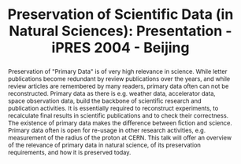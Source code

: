 ---
abstract: Preservation of "Primary Data" is of very high relevance in science. While
  letter publications become redundant by review publications over the years, and
  while review articles are remembered by many readers, primary data often can not
  be reconstructed. Primary data as there is e.g. weather data, accelerator data,
  space observation data, build the backbone of scientific research and publication
  activities. It is essentially required to reconstruct experiments, to recalculate
  final results in scientific publications and to check their correctness. The existence
  of primary data makes the difference between fiction and science. Primary data often
  is open for re-usage in other research activities, e.g. measurement of the radius
  of the proton at CERN. This talk will offer an overview of the relevance of primary
  data in natural science, of its preservation requirements, and how it is preserved
  today.
creators:
- Severiens, Thomas
date: null
document_url: https://services.phaidra.univie.ac.at/api/object/o:295002/download
grand_parent: iPRES
institutions: []
keywords:
- beijing
landing_page_url: https://phaidra.univie.ac.at/o:295002
language: eng
layout: publication
license: CC BY-SA 3.0 AT
notes_url: null
parent: iPRES 2004
presentation_url: null
size: 958776
source_name: iPRES
title: 'Preservation of Scientific Data (in Natural Sciences): Presentation - iPRES
  2004 - Beijing'
type: paper
year: 2004
---